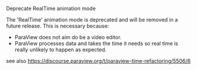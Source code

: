 Deprecate RealTime animation mode

The 'RealTime' animation mode is deprecated and will be removed in a future release.
This is necessary because:
 - ParaView does not aim do be a video editor.
 - ParaView processes data and takes the time it needs so real time is really unlikely to happen as expected.

see also https://discourse.paraview.org/t/paraview-time-refactoring/5506/6
